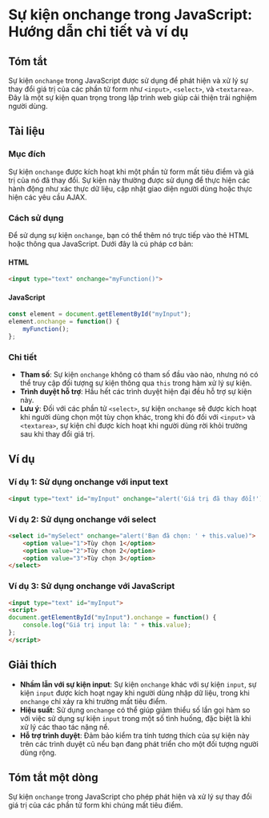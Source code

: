 <!--
Meta Description: # Sự kiện onchange trong JavaScript: Hướng dẫn chi tiết và ví dụ ## Tóm tắt Sự kiện `onchange` trong JavaScript được sử dụng để phát hiện và xử lý sự ...
Meta Keywords: kiện, onchange, input, khi, dụng
-->

# Sự kiện onchange trong JavaScript: Hướng dẫn chi tiết và ví dụ

## Tóm tắt
Sự kiện `onchange` trong JavaScript được sử dụng để phát hiện và xử lý sự thay đổi giá trị của các phần tử form như `<input>`, `<select>`, và `<textarea>`. Đây là một sự kiện quan trọng trong lập trình web giúp cải thiện trải nghiệm người dùng.

## Tài liệu
### Mục đích
Sự kiện `onchange` được kích hoạt khi một phần tử form mất tiêu điểm và giá trị của nó đã thay đổi. Sự kiện này thường được sử dụng để thực hiện các hành động như xác thực dữ liệu, cập nhật giao diện người dùng hoặc thực hiện các yêu cầu AJAX.

### Cách sử dụng
Để sử dụng sự kiện `onchange`, bạn có thể thêm nó trực tiếp vào thẻ HTML hoặc thông qua JavaScript. Dưới đây là cú pháp cơ bản:

#### HTML
```html
<input type="text" onchange="myFunction()">
```

#### JavaScript
```javascript
const element = document.getElementById("myInput");
element.onchange = function() {
    myFunction();
};
```

### Chi tiết
- **Tham số**: Sự kiện `onchange` không có tham số đầu vào nào, nhưng nó có thể truy cập đối tượng sự kiện thông qua `this` trong hàm xử lý sự kiện.
- **Trình duyệt hỗ trợ**: Hầu hết các trình duyệt hiện đại đều hỗ trợ sự kiện này.
- **Lưu ý**: Đối với các phần tử `<select>`, sự kiện `onchange` sẽ được kích hoạt khi người dùng chọn một tùy chọn khác, trong khi đó đối với `<input>` và `<textarea>`, sự kiện chỉ được kích hoạt khi người dùng rời khỏi trường sau khi thay đổi giá trị.

## Ví dụ
### Ví dụ 1: Sử dụng onchange với input text
```html
<input type="text" id="myInput" onchange="alert('Giá trị đã thay đổi!')">
```

### Ví dụ 2: Sử dụng onchange với select
```html
<select id="mySelect" onchange="alert('Bạn đã chọn: ' + this.value)">
    <option value="1">Tùy chọn 1</option>
    <option value="2">Tùy chọn 2</option>
    <option value="3">Tùy chọn 3</option>
</select>
```

### Ví dụ 3: Sử dụng onchange với JavaScript
```html
<input type="text" id="myInput">
<script>
document.getElementById("myInput").onchange = function() {
    console.log("Giá trị input là: " + this.value);
};
</script>
```

## Giải thích
- **Nhầm lẫn với sự kiện input**: Sự kiện `onchange` khác với sự kiện `input`, sự kiện `input` được kích hoạt ngay khi người dùng nhập dữ liệu, trong khi `onchange` chỉ xảy ra khi trường mất tiêu điểm.
- **Hiệu suất**: Sử dụng `onchange` có thể giúp giảm thiểu số lần gọi hàm so với việc sử dụng sự kiện `input` trong một số tình huống, đặc biệt là khi xử lý các thao tác nặng nề.
- **Hỗ trợ trình duyệt**: Đảm bảo kiểm tra tính tương thích của sự kiện này trên các trình duyệt cũ nếu bạn đang phát triển cho một đối tượng người dùng rộng.

## Tóm tắt một dòng
Sự kiện `onchange` trong JavaScript cho phép phát hiện và xử lý sự thay đổi giá trị của các phần tử form khi chúng mất tiêu điểm.